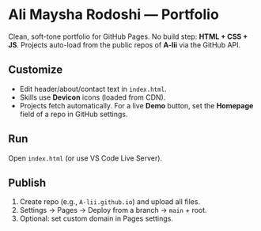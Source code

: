 # Ali Maysha Rodoshi — Portfolio

Clean, soft-tone portfolio for GitHub Pages. No build step: **HTML + CSS + JS**.
Projects auto-load from the public repos of **A-lii** via the GitHub API.

## Customize
- Edit header/about/contact text in `index.html`.
- Skills use **Devicon** icons (loaded from CDN).
- Projects fetch automatically. For a live **Demo** button, set the **Homepage** field of a repo in GitHub settings.

## Run
Open `index.html` (or use VS Code Live Server).

## Publish
1) Create repo (e.g., `A-lii.github.io`) and upload all files.  
2) Settings → Pages → Deploy from a branch → `main` + root.  
3) Optional: set custom domain in Pages settings.

